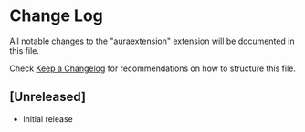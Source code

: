 # Change Log

All notable changes to the "auraextension" extension will be documented in this file.

Check [Keep a Changelog](http://keepachangelog.com/) for recommendations on how to structure this file.

## [Unreleased]

- Initial release
